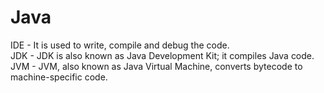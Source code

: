 # Java

IDE - It is used to write, compile and debug the code. </br>
JDK - JDK is also known as Java Development Kit; it compiles Java code.</br>
JVM - JVM, also known as Java Virtual Machine, converts bytecode to machine-specific code. 
